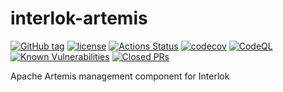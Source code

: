 # interlok-artemis

[![GitHub tag](https://img.shields.io/github/tag/adaptris/interlok-artemis.svg)](https://github.com/adaptris/interlok-artemis/tags)
[![license](https://img.shields.io/github/license/adaptris/interlok-artemis.svg)](https://github.com/adaptris/interlok-artemis/blob/develop/LICENSE)
[![Actions Status](https://github.com/adaptris/interlok-artemis/actions/workflows/gradle-publish.yml/badge.svg)](https://github.com/adaptris/interlok-artemis/actions)
[![codecov](https://codecov.io/gh/adaptris/interlok-artemis/branch/develop/graph/badge.svg)](https://codecov.io/gh/adaptris/interlok-artemis)
[![CodeQL](https://github.com/adaptris/interlok-artemis/workflows/CodeQL/badge.svg)](https://github.com/adaptris/interlok-artemis/security/code-scanning)
[![Known Vulnerabilities](https://snyk.io/test/github/adaptris/interlok-artemis/badge.svg?targetFile=build.gradle)](https://snyk.io/test/github/adaptris/interlok-artemis?targetFile=build.gradle)
[![Closed PRs](https://img.shields.io/github/issues-pr-closed/adaptris/interlok-artemis)](https://github.com/adaptris/interlok-artemis/pulls?q=is%3Apr+is%3Aclosed)

Apache Artemis management component for Interlok
